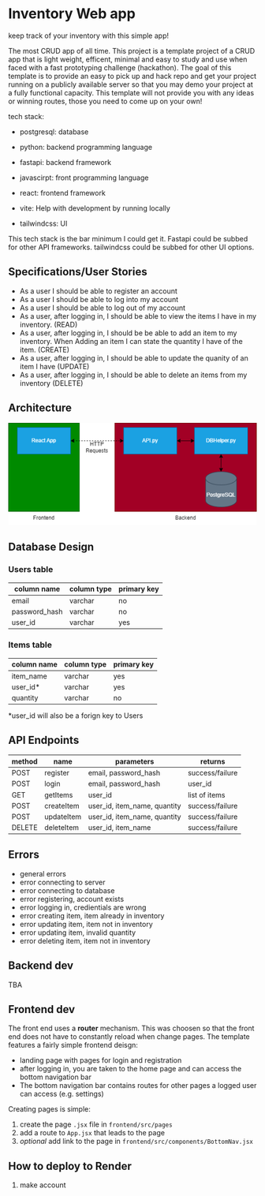 # Inventory Web app

keep track of your inventory with this simple app!

The most CRUD app of all time. This project is a template project of a CRUD app that is light weight, efficent, minimal and easy to study and use when faced with a fast prototyping challenge (hackathon). The goal of this template is to provide an easy to pick up and hack repo and get your project running on a publicly available server so that you may demo your project at a fully functional capacity. This template will not provide you with any ideas or winning routes, those you need to come up on your own!

tech stack:

- postgresql: database
- python: backend programming language
- fastapi: backend framework

- javascirpt: front programming language
- react: frontend framework
- vite: Help with development by running locally
- tailwindcss: UI

This tech stack is the bar minimum I could get it. Fastapi could be subbed for other API frameworks. tailwindcss could be subbed for other UI options.

## Specifications/User Stories

- As a user I should be able to register an account
- As a user I should be able to log into my account
- As a user I should be able to log out of my account
- As a user, after logging in, I should be able to view the items I have in my inventory. (READ)
- As a user, after logging in, I should be be able to add an item to my inventory. When Adding an item I can state the quantity I have of the item. (CREATE)
- As a user, after logging in, I should be able to update the quanity of an item I have (UPDATE)
- As a user, after logging in, I should be able to delete an items from my inventory (DELETE)

## Architecture

![image](resources\architecture.png)

## Database Design

### Users table

| column name   | column type | primary key |
| ------------- | ----------- | ----------- |
| email         | varchar     | no          |
| password_hash | varchar     | no          |
| user_id       | varchar     | yes         |

### Items table

| column name | column type | primary key |
| ----------- | ----------- | ----------- |
| item_name   | varchar     | yes         |
| user_id\*   | varchar     | yes         |
| quantity    | varchar     | no          |

\*user_id will also be a forign key to Users

## API Endpoints

| method | name       | parameters                   | returns         |
| ------ | ---------- | ---------------------------- | --------------- |
| POST   | register   | email, password_hash         | success/failure |
| POST   | login      | email, password_hash         | user_id         |
| GET    | getItems   | user_id                      | list of items   |
| POST   | createItem | user_id, item_name, quantity | success/failure |
| POST   | updateItem | user_id, item_name, quantity | success/failure |
| DELETE | deleteItem | user_id, item_name           | success/failure |

## Errors

- general errors
- error connecting to server
- error connecting to database
- error registering, account exists
- error logging in, credientials are wrong
- error creating item, item already in inventory
- error updating item, item not in inventory
- error updating item, invalid quantity
- error deleting item, item not in inventory

## Backend dev

TBA

## Frontend dev

The front end uses a **router** mechanism. This was choosen so that the front end does not have to constantly reload when change pages.
The template features a fairly simple frontend deisgn:

- landing page with pages for login and registration
- after logging in, you are taken to the home page and can access the bottom navigation bar
- The bottom navigation bar contains routes for other pages a logged user can access (e.g. settings)

Creating pages is simple:

1. create the page `.jsx` file in `frontend/src/pages`
2. add a route to `App.jsx` that leads to the page
3. _optional_ add link to the page in `frontend/src/components/BottomNav.jsx`

## How to deploy to Render

1. make account

